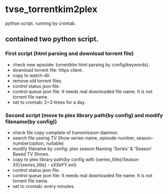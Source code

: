 # tvse_torrentkim2plex
python script. running by crontab.

## contained two python script.

### First script (html parsing and download torrent file)
- check new epsoide: torrentkim html parsing by config(keywords).
- download torrent file: https client.
- copy to watch-dir.
- remove old torrent files.
- control status json file.
- control queue json file: It needs real downloaded file name. It is not torrent file name.
- set to crontab: 2~3 times for a day.

### Second script (move to plex library path(by config) and modify filename(by config))
- check file copy complete of transmission-daemon.
- search file useing TV Show series-name, episode-number, season-number(option, nullable)
- modify filename by config: plex season Naming 'Series' & 'Season' Based TV Shows.
- copy to plex library path(by config with {series_title}/Season XX/{series_title} - sXXeYY.ext)
- control status json file.
- control queue json file: It needs real downloaded file name. It is not torrent file name.
- set to crontab: every minutes.

